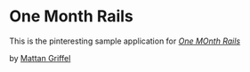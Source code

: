 # One Month Rails

This is the pinteresting sample application for
[*One MOnth Rails*](http://onemonthrails.com)

by [Mattan Griffel](http;//mattangriffel.com)
